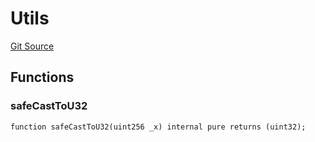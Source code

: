 # Utils
[Git Source](https://github.com/matter-labs/zksync-contracts/blob/a1506a91fd7e3b73aa6fe10caf12e32f39e26211/contracts/l2-contracts/SystemContractsCaller.sol)


## Functions
### safeCastToU32


```solidity
function safeCastToU32(uint256 _x) internal pure returns (uint32);
```

